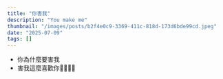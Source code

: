 ```yaml
---
title: "你害我"
description: "You make me"
thumbnail: "/images/posts/b2f4e0c9-3369-411c-818d-173d6bde99cd.jpeg"
date: "2025-07-09"
tags: []
---
```

- 你為什麼要害我
- 害我這麼喜歡你🤬🤬😭😭
